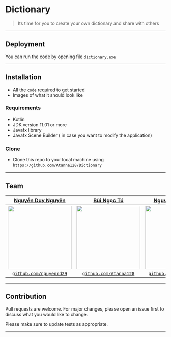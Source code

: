 # Dictionary 
> Its time for you to create your own dictionary and share with others

___


## Deployment

You can run the code by opening file `dictionary.exe`

---

## Installation

- All the `code` required to get started
- Images of what it should look like

### Requirements
- Kotlin
- JDK version 11.01 or more
- Javafx library
- Javafx Scene Builder ( in case you want to modify the application)

### Clone

- Clone this repo to your local machine using `https://github.com/Atanna128/Dictionary`

 

---

## Team


| <a href="https://github.com/nguyennd29" target="_blank">**Nguyễn Duy Nguyên**</a> | <a href="https://github.com/Atanna128" target="_blank">**Bùi Ngọc Tú**</a> | <a href="https://github.com/snowfox9812" target="_blank">**Nguyễn Đức Trung**</a> | <a href="https://github.com/Hinh1009" target="_blank">**Hoàng Đình Hinh**</a> | 
| :---: |:---:| :---:| :---:|
| <img width="200" src="http://hedspi-library.mybluemix.net/images/ava1.jpg"> | <img width="200" src="https://i.imgur.com/nGfQqCM.jpg"> | <img width="200" src="https://avatars3.githubusercontent.com/u/50358382?s=400&v=4">  |  <img width="200" src="https://avatars3.githubusercontent.com/u/50358382?s=400&v=4"> |
| <a href="http://github.com/nguyennd29" target="_blank">`github.com/nguyennd29`</a> | <a href="http://github.com/Atanna128" target="_blank">`github.com/Atanna128`</a> | <a href="https://github.com/snowfox9812" target="_blank">`github.com/snowfox9812`</a> | <a href="https://github.com/Hinh1009" target="_blank">`github.com/Hinh1009`</a> |


---


## Contribution
Pull requests are welcome. For major changes, please open an issue first to discuss what you would like to change.

Please make sure to update tests as appropriate.

---
